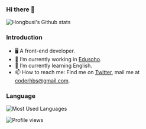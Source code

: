 ### Hi there 👋

![Hongbusi's Github stats](https://github-readme-stats.vercel.app/api?username=Hongbusi&show_icons=true&icon_color=0366d6&text_color=24292e&bg_color=ffffff)

### Introduction

- 🖥 A front-end developer.
- 🔭 I’m currently working in [Edusoho](https://github.com/edusoho).
- 🌱 I’m currently learning English.
- 📫 How to reach me: Find me on [Twitter](https://www.twitter.com/Hongbusi), mail me at [coderhbs@gmail.com](mailto:coderhbs@gmail.com).

### Language

![Most Used Languages](https://github-readme-stats.vercel.app/api/top-langs/?username=Hongbusi&layout=compact&bg_color=ffffff)

![Profile views](https://komarev.com/ghpvc/?username=Hongbusi&color=red)
